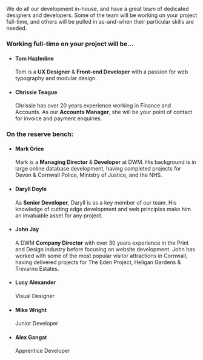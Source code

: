 We do all our development in-house, and have a great team of dedicated designers and developers. Some of the team will be working on your project full-time, and others will be pulled in as-and-when their particular skills are needed.

### Working full-time on your project will be&hellip;

* #### Tom Hazledine
    Tom is a **UX Designer** & **Front-end Developer** with a passion for web typography and modular design.

* #### Chrissie Teague
    Chrissie has over 20 years experience working in Finance and Accounts. As our **Accounts Manager**, she will be your point of contact for invoice and payment enquiries.

### On the reserve bench:

* #### Mark Grice
    Mark is a **Managing Director**  &amp; **Developer** at DWM. His background is in large online database development, having completed projects for Devon & Cornwall Police, Ministry of Justice, and the NHS.
* #### Daryll Doyle
    As **Senior Developer**, Daryll is as a key member of our team. His knowledge of cutting edge development and web principles make him an invaluable asset for any project.
* #### John Jay
    A DWM **Company Director** with over 30 years experience in the Print and Design industry before focusing on website development. John has worked with some of the most popular visitor attractions in Cornwall, having delivered projects for The Eden Project, Heligan Gardens & Trevarno Estates.
* #### Lucy Alexander
    Visual Designer
* #### Mike Wright
    Junior Developer
* #### Alex Gangat
    Apprentice Developer